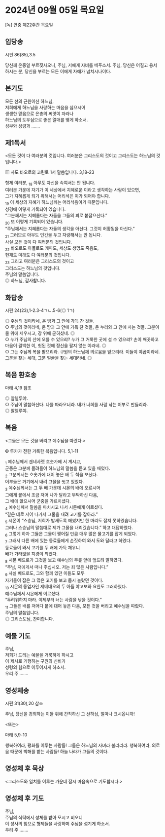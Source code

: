 # 2024년 09월 05일 목요일

[녹] 연중 제22주간 목요일  


## 입당송

시편 86(85),3.5

당신께 온종일 부르짖사오니, 주님, 저에게 자비를 베푸소서. 주님, 당신은 어질고 용서하시는 분, 당신을 부르는 모든 이에게 자애가 넘치시나이다.  
  
## 본기도

모든 선의 근원이신 하느님,  
저희에게 하느님을 사랑하는 마음을 심으시어  
생생한 믿음으로 은총의 씨앗이 자라나  
하느님의 도우심으로 좋은 열매를 맺게 하소서.  
성부와 성령과 …….  
  
## 제1독서

<모든 것이 다 여러분의 것입니다. 여러분은 그리스도의 것이고 그리스도는 하느님의 것입니다.>

▥ 사도 바오로의 코린토 1서 말씀입니다. 3,18-23

형제 여러분, <sub>18</sub> 아무도 자신을 속여서는 안 됩니다.  
여러분 가운데 자기가 이 세상에서 지혜로운 이라고 생각하는 사람이 있으면,  
그가 지혜롭게 되기 위해서는 어리석은 이가 되어야 합니다.  
<sub>19</sub> 이 세상의 지혜가 하느님께는 어리석음이기 때문입니다.  
성경에 이렇게 기록되어 있습니다.  
“그분께서는 지혜롭다는 자들을 그들의 꾀로 붙잡으신다.”  
<sub>20</sub> 또 이렇게 기록되어 있습니다.  
“주님께서는 지혜롭다는 자들의 생각을 아신다. 그것이 허황됨을 아신다.”  
<sub>21</sub> 그러므로 아무도 인간을 두고 자랑해서는 안 됩니다.  
사실 모든 것이 다 여러분의 것입니다.  
<sub>22</sub> 바오로도 아폴로도 케파도, 세상도 생명도 죽음도,  
현재도 미래도 다 여러분의 것입니다.  
<sub>23</sub> 그리고 여러분은 그리스도의 것이고  
그리스도는 하느님의 것입니다.  
주님의 말씀입니다.  
◎ 하느님, 감사합니다.  
  
## 화답송

시편 24(23),1-2.3-4ㄱㄴ.5-6(◎ 1ㄱ)

◎ 주님의 것이라네, 온 땅과 그 안에 가득 찬 것들.  
○ 주님의 것이라네, 온 땅과 그 안에 가득 찬 것들, 온 누리와 그 안에 사는 것들. 그분이 물 위에 세우시고, 강 위에 굳히셨네. ◎  
○ 누가 주님의 산에 오를 수 있으랴? 누가 그 거룩한 곳에 설 수 있으랴? 손이 깨끗하고 마음이 결백한 이, 헛된 것에 정신을 팔지 않는 이라네. ◎  
○ 그는 주님께 복을 받으리라. 구원의 하느님께 의로움을 얻으리라. 이들이 야곱이라네. 그분을 찾는 세대, 그분 얼굴을 찾는 세대라네. ◎  
  
## 복음 환호송

마태 4,19 참조

◎ 알렐루야.  
○ 주님이 말씀하신다. 나를 따라오너라. 내가 너희를 사람 낚는 어부로 만들리라.  
◎ 알렐루야.  
  
## 복음

<그들은 모든 것을 버리고 예수님을 따랐다.>

✠ 루카가 전한 거룩한 복음입니다. 5,1-11

<sub>1</sub> 예수님께서 겐네사렛 호숫가에 서 계시고,  
군중은 그분께 몰려들어 하느님의 말씀을 듣고 있을 때였다.  
<sub>2</sub> 그분께서는 호숫가에 대어 놓은 배 두 척을 보셨다.  
어부들은 거기에서 내려 그물을 씻고 있었다.  
<sub>3</sub> 예수님께서는 그 두 배 가운데 시몬의 배에 오르시어  
그에게 뭍에서 조금 저어 나가 달라고 부탁하신 다음,  
그 배에 앉으시어 군중을 가르치셨다.  
<sub>4</sub> 예수님께서 말씀을 마치시고 나서 시몬에게 이르셨다.  
“깊은 데로 저어 나가서 그물을 내려 고기를 잡아라.”  
<sub>5</sub> 시몬이 “스승님, 저희가 밤새도록 애썼지만 한 마리도 잡지 못하였습니다.  
그러나 스승님의 말씀대로 제가 그물을 내리겠습니다.” 하고 대답하였다.  
<sub>6</sub> 그렇게 하자 그들은 그물이 찢어질 만큼 매우 많은 물고기를 잡게 되었다.  
<sub>7</sub> 그래서 다른 배에 있는 동료들에게 손짓하여 와서 도와 달라고 하였다.  
동료들이 와서 고기를 두 배에 가득 채우니  
배가 가라앉을 지경이 되었다.  
<sub>8</sub> 시몬 베드로가 그것을 보고 예수님의 무릎 앞에 엎드려 말하였다.  
“주님, 저에게서 떠나 주십시오. 저는 죄 많은 사람입니다.”  
<sub>9</sub> 사실 베드로도, 그와 함께 있던 이들도 모두  
자기들이 잡은 그 많은 고기를 보고 몹시 놀랐던 것이다.  
<sub>10</sub> 시몬의 동업자인 제베대오의 두 아들 야고보와 요한도 그러하였다.  
예수님께서 시몬에게 이르셨다.  
“두려워하지 마라. 이제부터 너는 사람을 낚을 것이다.”  
<sub>11</sub> 그들은 배를 저어다 뭍에 대어 놓은 다음, 모든 것을 버리고 예수님을 따랐다.  
주님의 말씀입니다.  
◎ 그리스도님, 찬미합니다.  
  
## 예물 기도

주님,  
저희가 드리는 예물을 거룩하게 하시고  
이 제사로 거행하는 구원의 신비가  
성령의 힘으로 이루어지게 하소서.  
우리 주 …….  
  
## 영성체송

시편 31(30),20 참조

주님, 당신을 경외하는 이들 위해 간직하신 그 선하심, 얼마나 크시옵니까!  
  
<또는>  
  
마태 5,9-10  
  
행복하여라, 평화를 이루는 사람들! 그들은 하느님의 자녀라 불리리라. 행복하여라, 의로움 때문에 박해를 받는 사람들! 하늘 나라가 그들의 것이다.  
## 영성체 후 묵상

<그리스도와 일치를 이루는 가운데 잠시 마음속으로 기도합시다.>  
## 영성체 후 기도

주님,  
주님의 식탁에서 성체를 받아 모시고 비오니  
이 성사의 힘으로 형제들을 사랑하며 주님을 섬기게 하소서.  
우리 주 …….